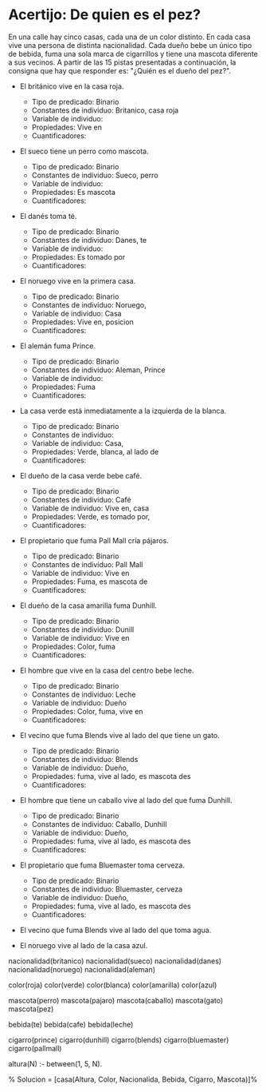# Acertijo: De quien es el pez?


En una calle hay cinco casas, cada una de un color distinto. 
En cada casa vive una persona de distinta nacionalidad.
Cada dueño bebe un único tipo de bebida, fuma una sola marca de cigarrillos 
y tiene una mascota diferente a sus vecinos. 
A partir de las 15 pistas presentadas a continuación, 
la consigna que hay que responder es: "¿Quién es el dueño del pez?".

- El británico vive en la casa roja.
  - Tipo de predicado: Binario
  - Constantes de individuo: Britanico, casa roja
  - Variable de individuo: 
  - Propiedades: Vive en
  - Cuantificadores: 
  
- El sueco tiene un perro como mascota.
  - Tipo de predicado: Binario
  - Constantes de individuo: Sueco, perro
  - Variable de individuo: 
  - Propiedades: Es mascota
  - Cuantificadores: 

- El danés toma té.
  - Tipo de predicado: Binario
  - Constantes de individuo: Danes, te
  - Variable de individuo: 
  - Propiedades: Es tomado por
  - Cuantificadores:

- El noruego vive en la primera casa.
  - Tipo de predicado: Binario
  - Constantes de individuo: Noruego,
  - Variable de individuo: Casa
  - Propiedades: Vive en, posicion
  - Cuantificadores:

- El alemán fuma Prince.
  - Tipo de predicado: Binario
  - Constantes de individuo: Aleman, Prince
  - Variable de individuo: 
  - Propiedades: Fuma
  - Cuantificadores:

- La casa verde está inmediatamente a la izquierda de la blanca.
  - Tipo de predicado: Binario
  - Constantes de individuo:
  - Variable de individuo: Casa, 
  - Propiedades: Verde, blanca, al lado de
  - Cuantificadores:

- El dueño de la casa verde bebe café.
  - Tipo de predicado: Binario
  - Constantes de individuo: Café
  - Variable de individuo: Vive en, casa
  - Propiedades: Verde, es tomado por,
  - Cuantificadores:

- El propietario que fuma Pall Mall cría pájaros.
  - Tipo de predicado: Binario
  - Constantes de individuo: Pall Mall
  - Variable de individuo: Vive en
  - Propiedades: Fuma, es mascota de
  - Cuantificadores:

- El dueño de la casa amarilla fuma Dunhill.
  - Tipo de predicado: Binario
  - Constantes de individuo: Dunill
  - Variable de individuo: Vive en
  - Propiedades: Color, fuma
  - Cuantificadores:

- El hombre que vive en la casa del centro bebe leche.
  - Tipo de predicado: Binario
  - Constantes de individuo: Leche
  - Variable de individuo: Dueño
  - Propiedades: Color, fuma, vive en
  - Cuantificadores:

- El vecino que fuma Blends vive al lado del que tiene un gato.
  - Tipo de predicado: Binario
  - Constantes de individuo: Blends
  - Variable de individuo: Dueño, 
  - Propiedades: fuma, vive al lado, es mascota des
  - Cuantificadores:

- El hombre que tiene un caballo vive al lado del que fuma Dunhill.
  - Tipo de predicado: Binario
  - Constantes de individuo: Caballo, Dunhill
  - Variable de individuo: Dueño, 
  - Propiedades: fuma, vive al lado, es mascota des
  - Cuantificadores:

- El propietario que fuma Bluemaster toma cerveza.
  - Tipo de predicado: Binario
  - Constantes de individuo: Bluemaster, cerveza
  - Variable de individuo: Dueño, 
  - Propiedades: fuma, vive al lado, es mascota des
  - Cuantificadores:

- El vecino que fuma Blends vive al lado del que toma agua.
- El noruego vive al lado de la casa azul.




nacionalidad(britanico)
nacionalidad(sueco)
nacionalidad(danes)
nacionalidad(noruego)
nacionalidad(aleman)

color(roja)
color(verde)
color(blanca)
color(amarilla)
color(azul)


mascota(perro)
mascota(pajaro)
mascota(caballo)
mascota(gato)
mascota(pez)

bebida(te)
bebida(cafe)
bebida(leche)

cigarro(prince)
cigarro(dunhill)
cigarro(blends)
cigarro(bluemaster)
cigarro(pallmall)

altura(N) :- between(1, 5, N).

% Solucion = [casa(Altura, Color, Nacionalida, Bebida, Cigarro, Mascota)]%

